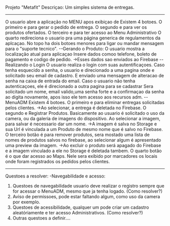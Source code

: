 Projeto "Metafit"
Descriçao: 
Um simples sistema de entregas.
________________________________
O usuario abre a aplicação no MENU apos exibiçao de 
Existem 4 botoes.
O primeiro e para gerar o pedido de entrega.
O segundo e para ver os produtos ofertados.
O terceiro e para ter acesso ao Menu Administrativo
O quarto redireciona o usuario pra uma página generica de regulamentos da aplcaçao.
No topo ha dois botoes menores para ligar ou mandar mensagem para o "suporte tecnico". 
--Gerando o Produto:
O usuario mostra a localização atual para aplicaçao
Insere dados comoo telefone, boleto de pagamento e codigo de pedido. 
->Esses dados sao enviados ao Firebase
--Realizando o Login
O usuario realiza o login com suas autentificaçoes.
Caso tenha esquecido a senha, o usuario e direcionado a uma pagina onde e solicitado seu email de cadastro. 
E enviado uma mensagem de alteracao de senha na caixa de entrada do email.
Caso o usuario não tenha autenticaçoes, ele é direcionado a outra pagina para se cadastrar
Sera solicitado um nome, email valido,uma senha forte e a confirmaçao da senha ao digita novamente, apos isso ele tem acesso aos recursos adm.
--MenuADM
Existem 4 botoes.
O primeiro e para eliminar entregas solicitadas pelos clientes. 
->Ao selecionar, a entrega é deletada no Firebase.
O segundo e Registrar Produtos. Basicamente ao usuario é solicitado o uso da camera, ou da galeria de imagens do dispositivo. 
Ao selecionar a imagem, para salvar é necessario dar um nome. 
->A imagem é salva no Storage e sua Url é vinculada a um Produto de mesmo nome que é salvo no Firebase.
O terceiro botão é para remover produtos, sera mostado uma lista de nomes de produtos salvos no firebase, ao selecionar algum é apresentado uma preview da imagem.
->Ao excluir o produto será apagado do Firebase e a imagem vinculado a ele no Storage é deletada tambem.
O quarto botão é o que dar acesso ao Maps.
Nele sera exibido por marcadores os locais onde foram registrados os pedidos pelos clientes.
________________________________________________________________________________________________________________________________________________________________________
Questoes a resolver:
-Navegabilidade e acesso:
1. Questoes de navegabilidade usuario deve realizar o registro sempre que for acessar o MenuADM, mesmo que ja tenha logado. (Como resolver?)
2. Aviso de permissoes, pode estar faltando algum, como uso da camera por exemplo.
3. Questoes de acessibilidade, qualquer um pode criar um cadastro aleatóriamente e ter acesso Administrativos. (Como resolver?)
4. Outras questoes a definir....
